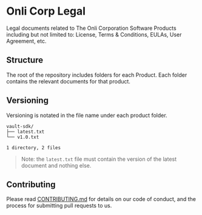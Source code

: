 # Onli Corp Legal
Legal documents related to The Onli Corporation Software Products including but not limited to: License, Terms & Conditions, EULAs, User Agreement, etc.
## Structure
The root of the repository includes folders for each Product. Each folder contains the relevant documents for that product.
## Versioning
Versioning is notated in the file name under each product folder. 
```
vault-sdk/
├── latest.txt
└── v1.0.txt

1 directory, 2 files
```
> Note: the `latest.txt` file must contain the version of the latest document and nothing else.
## Contributing
Please read [CONTRIBUTING.md](CONTRIBUTING.md) for details on our code of conduct, and the process for submitting pull requests to us.
